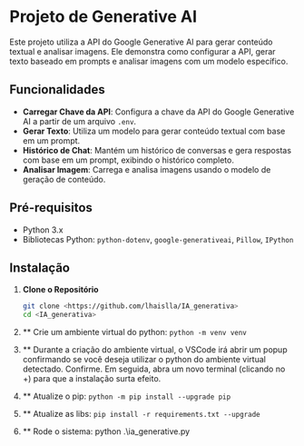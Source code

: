 # Projeto de Generative AI

Este projeto utiliza a API do Google Generative AI para gerar conteúdo textual e analisar imagens. Ele demonstra como configurar a API, gerar texto baseado em prompts e analisar imagens com um modelo específico.

## Funcionalidades

- **Carregar Chave da API**: Configura a chave da API do Google Generative AI a partir de um arquivo `.env`.
- **Gerar Texto**: Utiliza um modelo para gerar conteúdo textual com base em um prompt.
- **Histórico de Chat**: Mantém um histórico de conversas e gera respostas com base em um prompt, exibindo o histórico completo.
- **Analisar Imagem**: Carrega e analisa imagens usando o modelo de geração de conteúdo.

## Pré-requisitos

- Python 3.x
- Bibliotecas Python: `python-dotenv`, `google-generativeai`, `Pillow`, `IPython`

## Instalação

1. **Clone o Repositório**

   ```bash
   git clone <https://github.com/lhaislla/IA_generativa>
   cd <IA_generativa>


2. ** Crie um ambiente virtual do python: `python -m venv venv`
3. ** Durante a criação do ambiente virtual, o VSCode irá abrir um popup confirmando se você deseja utilizar o python do ambiente virtual detectado. Confirme. Em seguida, abra um novo terminal (clicando no +) para que a instalação surta efeito.
4. ** Atualize o pip: `python -m pip install --upgrade pip`
5. ** Atualize as libs: `pip install -r requirements.txt --upgrade`
6. ** Rode o sistema: python .\ia_generative.py
